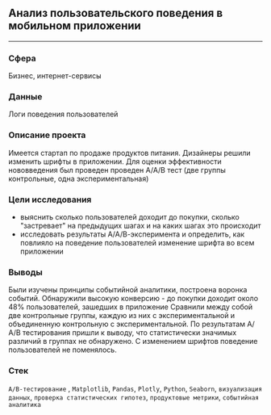 ## Анализ пользовательского поведения в мобильном приложении
___
### Сфера
Бизнес, интернет-сервисы
### Данные
Логи поведения пользователей
### Описание проекта
Имеется стартап по продаже продуктов питания. Дизайнеры решили изменить шрифты в приложении. Для оценки эффективности нововведения был проведен проведен A/A/B тест (две группы контрольные, одна экспериментальная) 
### Цели исследования
* выяснить сколько пользователей доходит до покупки, сколько "застревает" на предыдущих шагах и на каких шагах это происходит
* исследовать результаты А/А/В-эксперимента и определить, как повлияло на поведение пользователей изменение шрифта во всем приложении
### Выводы
Были изучены принципы событийной аналитики, построена воронка событий. Обнаружили высокую конверсию - до покупки доходит около 48% пользователей, зашедших в приложение
Сравнили между собой две контрольные группы, каждую из них с экспериментальной и объединенную контрольную с экспериментальной.
По результатам А/А/B тестирования пришли к выводу, что статистически значимых различий в группах не обнаружено. С изменением шрифтов поведение пользователей не поменялось.
### Стек
`A/B-тестирование` , `Matplotlib`, `Pandas`, `Plotly`, `Python`, `Seaborn`, `визуализация данных`, `проверка статистических гипотез`, `продуктовые метрики`, `событийная аналитика`
